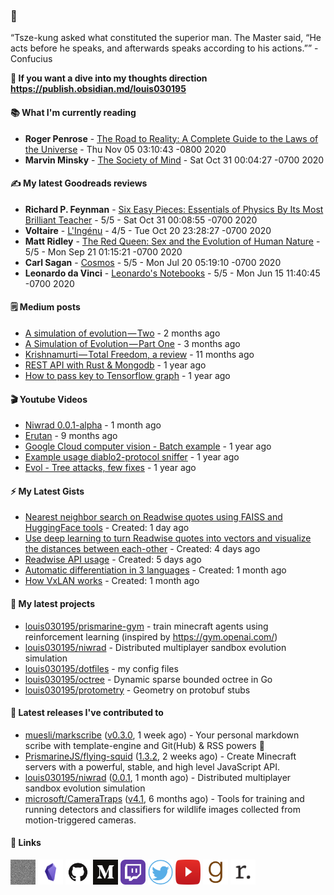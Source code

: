 ### 👋

“Tsze-kung asked what constituted the superior man. The Master said, “He acts before he speaks, and afterwards speaks according to his actions.”” - Confucius

**🤔 If you want a dive into my thoughts direction <https://publish.obsidian.md/louis030195>**

#### 📚 What I'm currently reading

-   **Roger Penrose**  - [The Road to Reality: A Complete Guide to the Laws of the Universe](https://www.goodreads.com/book/show/10638.The_Road_to_Reality) - Thu Nov 05 03:10:43 -0800 2020
-   **Marvin Minsky**  - [The Society of Mind](https://www.goodreads.com/book/show/326790.The_Society_of_Mind) - Sat Oct 31 00:04:27 -0700 2020

#### ✍ My latest Goodreads reviews

-   **Richard P. Feynman**  - [Six Easy Pieces: Essentials of Physics By Its Most Brilliant Teacher](https://www.goodreads.com/book/show/5553.Six_Easy_Pieces) - 5/5 - Sat Oct 31 00:08:55 -0700 2020
-   **Voltaire**  - [L&#39;Ingénu](https://www.goodreads.com/book/show/289382.L_Ing_nu) - 4/5 - Tue Oct 20 23:28:27 -0700 2020
-   **Matt Ridley**  - [The Red Queen: Sex and the Evolution of Human Nature](https://www.goodreads.com/book/show/16176.The_Red_Queen) - 5/5 - Mon Sep 21 01:15:21 -0700 2020
-   **Carl Sagan**  - [Cosmos](https://www.goodreads.com/book/show/55030.Cosmos) - 5/5 - Mon Jul 20 05:19:10 -0700 2020
-   **Leonardo da Vinci**  - [Leonardo&#39;s Notebooks](https://www.goodreads.com/book/show/24096.Leonardo_s_Notebooks) - 5/5 - Mon Jun 15 11:40:45 -0700 2020


#### 🗒 Medium posts

- [A simulation of evolution — Two](https://medium.com/@louis.beaumont/a-simulation-of-evolution-two-b26664d159a5?source=rss-f1c331c9f256------2) - 2 months ago
- [A Simulation of Evolution — Part One](https://medium.com/swlh/a-simulation-of-evolution-part-one-62a1acfb009a?source=rss-f1c331c9f256------2) - 3 months ago
- [Krishnamurti — Total Freedom, a review](https://medium.com/@louis.beaumont/krishnamurti-total-freedom-a-review-6c0a9821be8e?source=rss-f1c331c9f256------2) - 11 months ago
- [REST API with Rust &amp; Mongodb](https://medium.com/@louis.beaumont/rest-api-with-rust-mongodb-10eeb6bd51d7?source=rss-f1c331c9f256------2) - 1 year ago
- [How to pass key to Tensorflow graph](https://medium.com/@louis.beaumont/how-to-pass-key-to-tensorflow-graph-2cd29085f31a?source=rss-f1c331c9f256------2) - 1 year ago

#### 🎬 Youtube Videos

- [Niwrad 0.0.1-alpha](https://www.youtube.com/watch?v=B0MwLHRPuP8) - 1 month ago
- [Erutan](https://www.youtube.com/watch?v=OElXIRdJFVs) - 9 months ago
- [Google Cloud computer vision - Batch example](https://www.youtube.com/watch?v=b2P8ez4Q68I) - 1 year ago
- [Example usage diablo2-protocol sniffer](https://www.youtube.com/watch?v=R5yfRTR3-mY) - 1 year ago
- [Evol - Tree attacks, few fixes](https://www.youtube.com/watch?v=vtNwiOTORHo) - 1 year ago

#### ⚡ My Latest Gists

- [Nearest neighbor search on Readwise quotes using FAISS and HuggingFace tools](https://gist.github.com/3fe7b242a033b6016f2243c40e5b36c6) - Created: 1 day ago
- [Use deep learning to turn Readwise quotes into vectors and visualize the distances between each-other](https://gist.github.com/02525d0b08a83ff06a28f42ea204f976) - Created: 4 days ago
- [Readwise API usage](https://gist.github.com/f0e37aeacf4ae9f93eab3b80819a827d) - Created: 5 days ago
- [Automatic differentiation in 3 languages](https://gist.github.com/80ce2fdd2c475bef09267399b0be0b79) - Created: 1 month ago
- [How VxLAN works](https://gist.github.com/201f8979d50793d836572ab3fd961843) - Created: 1 month ago

#### 🌱 My latest projects

- [louis030195/prismarine-gym](https://github.com/louis030195/prismarine-gym) - train minecraft agents using reinforcement learning (inspired by https://gym.openai.com/)
- [louis030195/niwrad](https://github.com/louis030195/niwrad) - Distributed multiplayer sandbox evolution simulation
- [louis030195/dotfiles](https://github.com/louis030195/dotfiles) - my config files
- [louis030195/octree](https://github.com/louis030195/octree) - Dynamic sparse bounded octree in Go
- [louis030195/protometry](https://github.com/louis030195/protometry) - Geometry on protobuf stubs

#### 🔭 Latest releases I've contributed to

- [muesli/markscribe](https://github.com/muesli/markscribe) ([v0.3.0](https://github.com/muesli/markscribe/releases/tag/v0.3.0), 1 week ago) - Your personal markdown scribe with template-engine and Git(Hub) &amp; RSS powers 📜
- [PrismarineJS/flying-squid](https://github.com/PrismarineJS/flying-squid) ([1.3.2](https://github.com/PrismarineJS/flying-squid/releases/tag/1.3.2), 2 weeks ago) - Create Minecraft servers with a powerful, stable, and high level JavaScript API.
- [louis030195/niwrad](https://github.com/louis030195/niwrad) ([0.0.1](https://github.com/louis030195/niwrad/releases/tag/0.0.1), 1 month ago) - Distributed multiplayer sandbox evolution simulation
- [microsoft/CameraTraps](https://github.com/microsoft/CameraTraps) ([v4.1](https://github.com/microsoft/CameraTraps/releases/tag/v4.1), 6 months ago) - Tools for training and running detectors and classifiers for wildlife images collected from motion-triggered cameras.

#### 🔗 Links

[<img src="assets/Website.png" alt="Website" width="40" height="40">](https://louis030195.com)
[<img src="assets/Obsidian.png" alt="Obsidian" width="40" height="40">](https://publish.obsidian.md/louis030195)
[<img src="assets/GitHub.png" alt="GitHub" width="40" height="40">](https://github.com/louis030195)
[<img src="assets/Medium.png" alt="Medium" width="40" height="40">](https://medium.com/@louis.beaumont)
[<img src="assets/Twitch.png" alt="Twitch" width="40" height="40">](https://www.twitch.tv/louis030195)
[<img src="assets/Twitter.png" alt="Twitter" width="40" height="40">](https://www.twitter.com/louis_3195)
[<img src="assets/YouTube.png" alt="YouTube" width="40" height="40">](https://youtube.com/channel/UCQyHp-A6Y4hwRt7qmi_TYOQ)
[<img src="assets/Goodreads.png" alt="Goodreads" width="40" height="40">](https://www.goodreads.com/user/show/103091881-louis-beaumont)
[<img src="assets/Readwise.png" alt="Readwise" width="40" height="40">](https://readwise.io/@louis)
